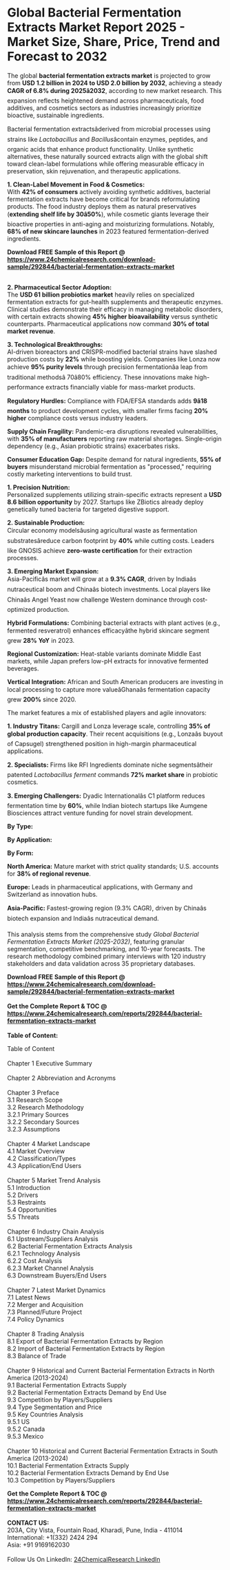 <h1>Global Bacterial Fermentation Extracts Market Report 2025 - Market Size, Share, Price, Trend and Forecast to 2032</h1><p>The global <strong>bacterial fermentation extracts market</strong> is projected to grow from <strong>USD 1.2 billion in 2024 to USD 2.0 billion by 2032</strong>, achieving a steady <strong>CAGR of 6.8% during 2025â2032</strong>, according to new market research. This expansion reflects heightened demand across pharmaceuticals, food additives, and cosmetics sectors as industries increasingly prioritize bioactive, sustainable ingredients.</p><p>Bacterial fermentation extractsâderived from microbial processes using strains like <em>Lactobacillus</em> and <em>Bacillus</em>âcontain enzymes, peptides, and organic acids that enhance product functionality. Unlike synthetic alternatives, these naturally sourced extracts align with the global shift toward clean-label formulations while offering measurable efficacy in preservation, skin rejuvenation, and therapeutic applications.</p><p><strong>1. Clean-Label Movement in Food &amp; Cosmetics:</strong><br>
With <strong>42% of consumers</strong> actively avoiding synthetic additives, bacterial fermentation extracts have become critical for brands reformulating products. The food industry deploys them as natural preservatives (<strong>extending shelf life by 30â50%</strong>), while cosmetic giants leverage their bioactive properties in anti-aging and moisturizing formulations. Notably, <strong>68% of new skincare launches</strong> in 2023 featured fermentation-derived ingredients.</p><div><b>Download FREE Sample of this Report @ 
            <a href="https://www.24chemicalresearch.com/download-sample/292844/bacterial-fermentation-extracts-market">
            https://www.24chemicalresearch.com/download-sample/292844/bacterial-fermentation-extracts-market</a></b></div><br><p><strong>2. Pharmaceutical Sector Adoption:</strong><br>
The <strong>USD 61 billion probiotics market</strong> heavily relies on specialized fermentation extracts for gut-health supplements and therapeutic enzymes. Clinical studies demonstrate their efficacy in managing metabolic disorders, with certain extracts showing <strong>45% higher bioavailability</strong> versus synthetic counterparts. Pharmaceutical applications now command <strong>30% of total market revenue</strong>.</p><p><strong>3. Technological Breakthroughs:</strong><br>
AI-driven bioreactors and CRISPR-modified bacterial strains have slashed production costs by <strong>22%</strong> while boosting yields. Companies like Lonza now achieve <strong>95% purity levels</strong> through precision fermentationâa leap from traditional methodsâ 70â80% efficiency. These innovations make high-performance extracts financially viable for mass-market products.</p><p><strong>Regulatory Hurdles:</strong> Compliance with FDA/EFSA standards adds <strong>9â18 months</strong> to product development cycles, with smaller firms facing <strong>20% higher</strong> compliance costs versus industry leaders.</p><p><strong>Supply Chain Fragility:</strong> Pandemic-era disruptions revealed vulnerabilities, with <strong>35% of manufacturers</strong> reporting raw material shortages. Single-origin dependency (e.g., Asian probiotic strains) exacerbates risks.</p><p><strong>Consumer Education Gap:</strong> Despite demand for natural ingredients, <strong>55% of buyers</strong> misunderstand microbial fermentation as "processed," requiring costly marketing interventions to build trust.</p><p><strong>1. Precision Nutrition:</strong><br>
Personalized supplements utilizing strain-specific extracts represent a <strong>USD 8.6 billion opportunity</strong> by 2027. Startups like ZBiotics already deploy genetically tuned bacteria for targeted digestive support.</p><p><strong>2. Sustainable Production:</strong><br>
Circular economy modelsâusing agricultural waste as fermentation substratesâreduce carbon footprint by <strong>40%</strong> while cutting costs. Leaders like GNOSIS achieve <strong>zero-waste certification</strong> for their extraction processes.</p><p><strong>3. Emerging Market Expansion:</strong><br>
Asia-Pacificâs market will grow at a <strong>9.3% CAGR</strong>, driven by Indiaâs nutraceutical boom and Chinaâs biotech investments. Local players like Chinaâs Angel Yeast now challenge Western dominance through cost-optimized production.</p><p><strong>Hybrid Formulations:</strong> Combining bacterial extracts with plant actives (e.g., fermented resveratrol) enhances efficacyâthe hybrid skincare segment grew <strong>28% YoY</strong> in 2023.</p><p><strong>Regional Customization:</strong> Heat-stable variants dominate Middle East markets, while Japan prefers low-pH extracts for innovative fermented beverages.</p><p><strong>Vertical Integration:</strong> African and South American producers are investing in local processing to capture more valueâGhanaâs fermentation capacity grew <strong>200%</strong> since 2020.</p><p>The market features a mix of established players and agile innovators:</p><p><strong>1. Industry Titans:</strong> Cargill and Lonza leverage scale, controlling <strong>35% of global production capacity</strong>. Their recent acquisitions (e.g., Lonzaâs buyout of Capsugel) strengthened position in high-margin pharmaceutical applications.</p><p><strong>2. Specialists:</strong> Firms like RFI Ingredients dominate niche segmentsâtheir patented <em>Lactobacillus ferment</em> commands <strong>72% market share</strong> in probiotic cosmetics.</p><p><strong>3. Emerging Challengers:</strong> Dyadic Internationalâs C1 platform reduces fermentation time by <strong>60%</strong>, while Indian biotech startups like Aumgene Biosciences attract venture funding for novel strain development.</p><p><strong>By Type:</strong></p><p><strong>By Application:</strong></p><p><strong>By Form:</strong></p><p><strong>North America:</strong> Mature market with strict quality standards; U.S. accounts for <strong>38% of regional revenue</strong>.</p><p><strong>Europe:</strong> Leads in pharmaceutical applications, with Germany and Switzerland as innovation hubs.</p><p><strong>Asia-Pacific:</strong> Fastest-growing region (9.3% CAGR), driven by Chinaâs biotech expansion and Indiaâs nutraceutical demand.</p><p>This analysis stems from the comprehensive study <em>Global Bacterial Fermentation Extracts Market (2025-2032)</em>, featuring granular segmentation, competitive benchmarking, and 10-year forecasts. The research methodology combined primary interviews with 120 industry stakeholders and data validation across 35 proprietary databases.</p><div><b>Download FREE Sample of this Report @ 
            <a href="https://www.24chemicalresearch.com/download-sample/292844/bacterial-fermentation-extracts-market">
            https://www.24chemicalresearch.com/download-sample/292844/bacterial-fermentation-extracts-market</a></b></div><br><div><b>Get the Complete Report & TOC @ 
            <a href="https://www.24chemicalresearch.com/reports/292844/bacterial-fermentation-extracts-market">
            https://www.24chemicalresearch.com/reports/292844/bacterial-fermentation-extracts-market</a></b></div><br>
            <b>Table of Content:</b><p>Table of Content<br />
<br />
Chapter 1 Executive Summary<br />
<br />
Chapter 2 Abbreviation and Acronyms<br />
<br />
Chapter 3 Preface<br />
3.1 Research Scope<br />
3.2 Research Methodology<br />
  3.2.1 Primary Sources<br />
  3.2.2 Secondary Sources<br />
  3.2.3 Assumptions<br />
		<br />
Chapter 4 Market Landscape<br />
4.1 Market Overview<br />
4.2 Classification/Types<br />
4.3 Application/End Users<br />
<br />
Chapter 5 Market Trend Analysis <br />
5.1 Introduction<br />
5.2 Drivers<br />
5.3 Restraints<br />
5.4 Opportunities<br />
5.5 Threats<br />
<br />
Chapter 6 Industry Chain Analysis<br />
6.1 Upstream/Suppliers Analysis<br />
6.2 Bacterial Fermentation Extracts Analysis<br />
  6.2.1 Technology Analysis<br />
  6.2.2 Cost Analysis<br />
  6.2.3 Market Channel Analysis<br />
6.3 Downstream Buyers/End Users<br />
<br />
Chapter 7 Latest Market Dynamics<br />
7.1 Latest News<br />
7.2 Merger and Acquisition<br />
7.3 Planned/Future Project<br />
7.4 Policy Dynamics<br />
<br />
Chapter 8 Trading Analysis<br />
8.1 Export of Bacterial Fermentation Extracts by Region<br />
8.2 Import of Bacterial Fermentation Extracts by Region<br />
8.3 Balance of Trade<br />
<br />
Chapter 9 Historical and Current Bacterial Fermentation Extracts in North America (2013-2024)<br />
9.1 Bacterial Fermentation Extracts Supply <br />
9.2 Bacterial Fermentation Extracts Demand by End Use<br />
9.3 Competition by Players/Suppliers<br />
9.4 Type Segmentation and Price<br />
9.5 Key Countries Analysis<br />
  9.5.1 US<br />
  9.5.2 Canada<br />
  9.5.3 Mexico<br />
<br />
Chapter 10 Historical and Current Bacterial Fermentation Extracts in South America (2013-2024)<br />
10.1 Bacterial Fermentation Extracts Supply <br />
10.2 Bacterial Fermentation Extracts Demand by End Use<br />
10.3 Competition by Players/Suppliers<br />
</p><div><b>Get the Complete Report & TOC @ 
            <a href="https://www.24chemicalresearch.com/reports/292844/bacterial-fermentation-extracts-market">
            https://www.24chemicalresearch.com/reports/292844/bacterial-fermentation-extracts-market</a></b></div><br><b>CONTACT US:</b><br>
            203A, City Vista, Fountain Road, Kharadi, Pune, India - 411014<br>
            International: +1(332) 2424 294<br>
            Asia: +91 9169162030 <br><br>
            Follow Us On LinkedIn: <a href="https://www.linkedin.com/company/24chemicalresearch/">24ChemicalResearch LinkedIn</a>